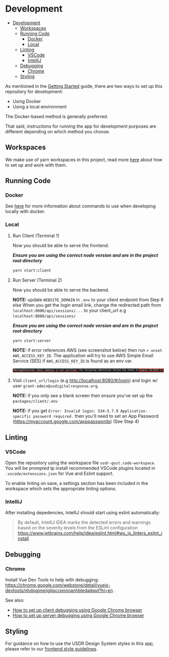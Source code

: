 
# Development

- [Development](#development)
  - [Workspaces](#workspaces)
  - [Running Code](#running-code)
    - [Docker](#docker)
    - [Local](#local)
  - [Linting](#linting)
    - [VSCode](#vscode)
    - [IntelliJ](#intellij)
  - [Debugging](#debugging)
    - [Chrome](#chrome)
  - [Styling](#styling)

As mentioned in the [Getting Started](../docs/getting-started.md) guide, there are two ways to set up this repository for development:

- Using Docker
- Using a local environment

The Docker-based method is generally preferred.

That said, instructions for running the app for development purposes are different depending on which method you choose.

## Workspaces

We make use of yarn workspaces in this project, read more [here](./workspaces.md) about how to set up and work with them.

## Running Code

### Docker

See [here](../docker/README.md) for more information about commands to use when developing locally with docker.

### Local

1. Run Client (Terminal 1)

   Now you should be able to serve the frontend.

   ***Ensure you are using the correct node version and are in the project root directory***

   ```sh
   yarn start:client
   ```

1. Run Server (Terminal 2)

   Now you should be able to serve the backend.

   **NOTE:** update `WEBSITE_DOMAIN` in `.env` to your client endpoint from Step 6 else When you get the login email link, change the redirected path from `localhost:8000/api/sessions/...` to your client_url e.g `localhost:8080/api/sessions/`

   ***Ensure you are using the correct node version and are in the project root directory***

   ```sh
   yarn start:server
   ```

   **NOTE:** if error references AWS (see screenshot below) then run `> unset AWS_ACCESS_KEY_ID`. The application will try to use AWS Simple Email Service (SES) if `AWS_ACCESS_KEY_ID` is found as an env var.

   ![AWS SES Error](./img/error-aws-ses.png)

1. Visit `client_url/login` (e.g <http://localhost:8080/#/login>) and login w/ user `grant-admin@usdigitalresponse.org`.

   **NOTE:** if you only see a blank screen then ensure you've set up the `packages/client/.env`

   **NOTE:** if you get `Error: Invalid login: 534-5.7.9 Application-specific password required.` then you'll need to set an App Password (<https://myaccount.google.com/apppasswords>) (See Step 4)

## Linting

### VSCode

Open the repository using the workspace file `usdr-gost.code-workspace`. You will be prompted tp install recommended VSCode plugins located in `.vscode/extensions.json` for Vue and Eslint support.

To enable linting on save, a settings section has been included in the workspace which sets the appropriate linting options.

### IntelliJ

After installing depedencies, IntelliJ should start using eslint automatically:

> By default, IntelliJ IDEA marks the detected errors and warnings based on the severity levels from the ESLint configuration
> <https://www.jetbrains.com/help/idea/eslint.html#ws_js_linters_eslint_install>

## Debugging

### Chrome

Install Vue Dev Tools to help with debugging: <https://chrome.google.com/webstore/detail/vuejs-devtools/nhdogjmejiglipccpnnnanhbledajbpd?hl=en> .

See also:

- [How to set up client debugging using Google Chrome browser](https://github.com/usdigitalresponse/usdr-gost/wiki/How-to-set-up-client-debugging-using-Google-Chrome-browser)
- [How to set up server debugging using Google Chrome browser](https://github.com/usdigitalresponse/usdr-gost/wiki/How-to-set-up-server-debugging-using-Google-Chrome-browser)

## Styling

For guidance on how to use the USDR Design System styles in this app, please refer to our [frontend style guidelines](./styling.md).